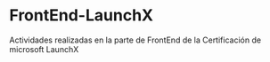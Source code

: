 # FrontEnd-LaunchX
Actividades realizadas en la parte de FrontEnd de la Certificación de microsoft LaunchX
